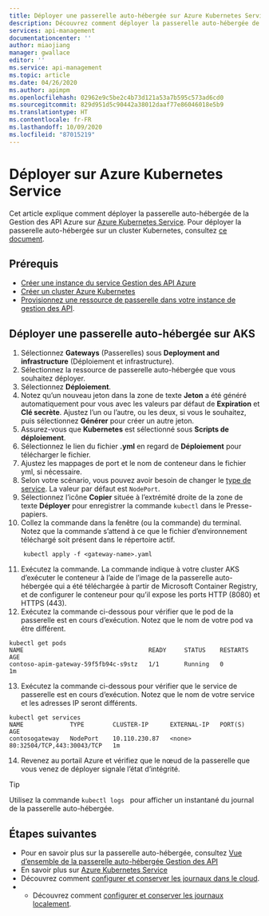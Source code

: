 ```yaml
---
title: Déployer une passerelle auto-hébergée sur Azure Kubernetes Service | Microsoft Docs
description: Découvrez comment déployer la passerelle auto-hébergée de la Gestion des API Azure sur Azure Kubernetes Service.
services: api-management
documentationcenter: ''
author: miaojiang
manager: gwallace
editor: ''
ms.service: api-management
ms.topic: article
ms.date: 04/26/2020
ms.author: apimpm
ms.openlocfilehash: 02962e9c5be2c4b73d121a53a7b595c573ad6cd0
ms.sourcegitcommit: 829d951d5c90442a38012daaf77e86046018e5b9
ms.translationtype: HT
ms.contentlocale: fr-FR
ms.lasthandoff: 10/09/2020
ms.locfileid: "87015219"
---
```

# <a name="deploy-to-azure-kubernetes-service"></a>Déployer sur Azure Kubernetes Service

Cet article explique comment déployer la passerelle auto-hébergée de la Gestion des API Azure sur [Azure Kubernetes Service](https://azure.microsoft.com/services/kubernetes-service/). Pour déployer la passerelle auto-hébergée sur un cluster Kubernetes, consultez [ce document](how-to-deploy-self-hosted-gateway-kubernetes.md).

## <a name="prerequisites"></a>Prérequis

- [Créer une instance du service Gestion des API Azure](get-started-create-service-instance.md)
- [Créer un cluster Azure Kubernetes](../aks/kubernetes-walkthrough-portal.md)
- [Provisionnez une ressource de passerelle dans votre instance de gestion des API](api-management-howto-provision-self-hosted-gateway.md).

## <a name="deploy-the-self-hosted-gateway-to-aks"></a>Déployer une passerelle auto-hébergée sur AKS

1. Sélectionnez **Gateways** (Passerelles) sous **Deployment and infrastructure** (Déploiement et infrastructure).
2. Sélectionnez la ressource de passerelle auto-hébergée que vous souhaitez déployer.
3. Sélectionnez **Déploiement**.
4. Notez qu’un nouveau jeton dans la zone de texte **Jeton** a été généré automatiquement pour vous avec les valeurs par défaut de **Expiration** et **Clé secrète**. Ajustez l’un ou l’autre, ou les deux, si vous le souhaitez, puis sélectionnez **Générer** pour créer un autre jeton.
5. Assurez-vous que **Kubernetes** est sélectionné sous **Scripts de déploiement**.
6. Sélectionnez le lien du fichier **<nom-passerelle>.yml** en regard de **Déploiement** pour télécharger le fichier.
7. Ajustez les mappages de port et le nom de conteneur dans le fichier yml, si nécessaire.
8. Selon votre scénario, vous pouvez avoir besoin de changer le [type de service](../aks/concepts-network.md#services). La valeur par défaut est `NodePort`.
9. Sélectionnez l’icône **Copier** située à l’extrémité droite de la zone de texte **Déployer** pour enregistrer la commande `kubectl` dans le Presse-papiers.
10. Collez la commande dans la fenêtre (ou la commande) du terminal. Notez que la commande s’attend à ce que le fichier d’environnement téléchargé soit présent dans le répertoire actif.
```console
    kubectl apply -f <gateway-name>.yaml
```
11. Exécutez la commande. La commande indique à votre cluster AKS d’exécuter le conteneur à l’aide de l’image de la passerelle auto-hébergée qui a été téléchargée à partir de Microsoft Container Registry, et de configurer le conteneur pour qu’il expose les ports HTTP (8080) et HTTPS (443).
12. Exécutez la commande ci-dessous pour vérifier que le pod de la passerelle est en cours d’exécution. Notez que le nom de votre pod va être différent.
```console
kubectl get pods
NAME                                   READY     STATUS    RESTARTS   AGE
contoso-apim-gateway-59f5fb94c-s9stz   1/1       Running   0          1m
```
13. Exécutez la commande ci-dessous pour vérifier que le service de passerelle est en cours d’exécution. Notez que le nom de votre service et les adresses IP seront différents.
```console
kubectl get services
NAME             TYPE        CLUSTER-IP      EXTERNAL-IP   PORT(S)                      AGE
contosogateway   NodePort    10.110.230.87   <none>        80:32504/TCP,443:30043/TCP   1m
```
14. Revenez au portail Azure et vérifiez que le nœud de la passerelle que vous venez de déployer signale l’état d’intégrité.

> [!TIP]
> Utilisez la commande <code>kubectl logs <gateway-pod-name></code> pour afficher un instantané du journal de la passerelle auto-hébergée.

## <a name="next-steps"></a>Étapes suivantes

* Pour en savoir plus sur la passerelle auto-hébergée, consultez [Vue d’ensemble de la passerelle auto-hébergée Gestion des API](self-hosted-gateway-overview.md)
* En savoir plus sur [Azure Kubernetes Service](../aks/intro-kubernetes.md)
* Découvrez comment [configurer et conserver les journaux dans le cloud](how-to-configure-cloud-metrics-logs.md).
* * Découvrez comment [configurer et conserver les journaux localement](how-to-configure-local-metrics-logs.md).
